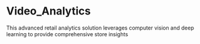 # Video_Analytics
This advanced retail analytics solution leverages computer vision and deep learning to provide comprehensive store insights
